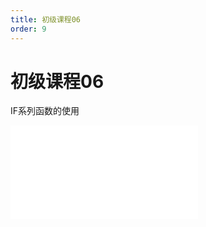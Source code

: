 ```yaml
---
title: 初级课程06
order: 9
---
```

# 初级课程06

  IF系列函数的使用

<iframe class="w-full aspect-video" src="//player.bilibili.com/player.html?isOutside=true&aid=114390447691300&bvid=BV1e8LvzCE4W&cid=29579348245&p=1" scrolling="no" border="0" frameborder="no" framespacing="0" allowfullscreen="true"></iframe>
